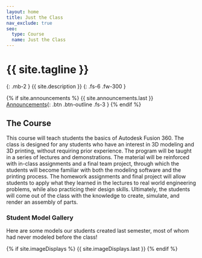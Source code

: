 ```yaml
---
layout: home
title: Just the Class
nav_exclude: true
seo:
  type: Course
  name: Just the Class
---
```


# {{ site.tagline }}
{: .mb-2 }
{{ site.description }}
{: .fs-6 .fw-300 }

{% if site.announcements %}
{{ site.announcements.last }}
[Announcements](announcements.md){: .btn .btn-outline .fs-3 }
{% endif %}

## The Course

This course will teach students the basics of Autodesk Fusion 360. The class is designed for any students who have an interest in 3D modeling and 3D printing, without requiring prior experience. The program will be taught in a series of lectures and demonstrations. The material will be reinforced with in-class assignments and a final team project, through which the students will become familiar with both the modeling software and the printing process. The homework assignments and final project will allow students to apply what they learned in the lectures to real world engineering problems, while also practicing their design skills. Ultimately, the students will come out of the class with the knowledge to create, simulate, and render an assembly of parts.

### Student Model Gallery

Here are some models our students created last semester, most of whom had never modeled before the class!

{% if site.imageDisplays %}
{{ site.imageDisplays.last }}
{% endif %}
